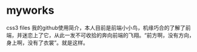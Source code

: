 # myworks
css3 files
我的github使用简介，本人目前是前端小小鸟，机缘巧合的了解了前端，并迷恋上了它，从此一发不可收拾的奔向前端的飞翔。“前方啊，没有方向，身上啊，没有了衣裳”。就是这样。
